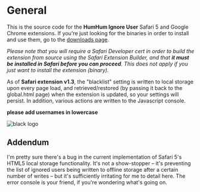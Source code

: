 # General #

This is the source code for the **HumHum Ignore User** Safari 5 and Google Chrome extensions. If you're just looking for the binaries in order to install and use them, go to the [downloads page](http://github.com/urschrei/HH-Expunge/downloads "Downloads").

*Please note that you will require a Safari Developer cert in order to build the extension from source using the Safari Extension Builder, and that **it must be installed in Safari before you can proceed**. This does not apply if you just want to install the extension (binary).*

As of **Safari extension v1.3**, the "blacklist" setting is written to local storage upon every page load, and retrieved/restored (by passing it back to the global.html page) when the extension is updated, so your settings will persist. In addition, various actions are written to the Javascript console.

**please add usernames in lowercase**

![black logo](http://dl.dropbox.com/u/21382/photos/hb.gif "black HH logo")

## Addendum ##

I'm pretty sure there's a bug in the current implementation of Safari 5's HTML5 local storage functionality. It's not a show-stopper – it's preventing the list of ignored users being written to offline storage after a certain number of writes – but it's sufficiently irritating for me to detail here. The error console is your friend, if you're wondering what's going on.








